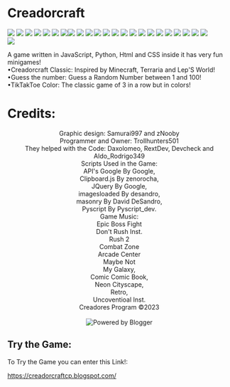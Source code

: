 # Creadorcraft
<img src="https://blogger.googleusercontent.com/img/b/R29vZ2xl/AVvXsEgmmhKnPrttHCPftNFdwbC0A38xvMNdrWx8nqkeCl6iglstRSk9pvQyyMXtJXw_bBzJYS1iCyRyC8__nmSY8p_sLA-EGf9NG0zbYR2AbphPfk2BE5FZ1AEr_Hfd4u2pxO987gjhTIVen7-D8PvhNIk6-LLOlY_-1PKGeONx2Q3bOge-lqUikJTeWxWdMA/s1080/creadorcraft-logo.1.png"/>
<img src='https://www.pwa-shields.com/1.0.0/series/dark/green.svg'/> <img src="https://www.pwa-shields.com/1.0.0/series/certified/green.svg"/> <img src="https://img.shields.io/badge/Blogger-FF5722?style=for-the-badge&logo=blogger&logoColor=white"/> <img src='https://img.shields.io/badge/Google%20Chrome-4285F4?style=for-the-badge&logo=GoogleChrome&logoColor=white'/> <img src='https://img.shields.io/badge/Safari-000000?style=for-the-badge&logo=Safari&logoColor=white'/> <img src='https://img.shields.io/badge/Edge-0078D7?style=for-the-badge&logo=Microsoft-edge&logoColor=white'/><img src='https://img.shields.io/badge/More-Browsers-0078D7?style=for-the-badge&logo=Microsoft-edgek&logoColor=white'/> <img src='https://img.shields.io/badge/jquery-%230769AD.svg?style=for-the-badge&logo=jquery&logoColor=white'/> <img src='https://img.shields.io/badge/Creadores_Program-%23117AC9.svg?style=for-the-badge&logo=WordPrehss&logoColor=white'/> <img src='https://img.shields.io/badge/html5-%23E34F26.svg?style=for-the-badge&logo=html5&logoColor=white'/> <img src='https://img.shields.io/badge/css3-%231572B6.svg?style=for-the-badge&logo=css3&logoColor=white'/> <img src='https://img.shields.io/badge/javascript-%23323330.svg?style=for-the-badge&logo=javascript&logoColor=%23F7DF1E'/> <img src='https://img.shields.io/badge/Kinemaster-FF0000?style=for-the-badge&logo=youtube-musicj&logoColor=white'/> <img src='https://img.shields.io/badge/Canva-%2300C4CC.svg?style=for-the-badge&logo=Canva&logoColor=white'/> <img src='https://img.shields.io/badge/Android-3DDC84?style=for-the-badge&logo=android&logoColor=white'/> <img src='https://img.shields.io/badge/iOS-000000?style=for-the-badge&logo=ios&logoColor=white'/> <img src='https://img.shields.io/badge/Linux-FCC624?style=for-the-badge&logo=linux&logoColor=black'/> <img src='https://img.shields.io/badge/Windows-0078D6?style=for-the-badge&logo=windows&logoColor=white'/> <img src='https://img.shields.io/badge/More-Systems-FCC624?style=for-the-badge&logo=linujx&logoColor=black'/> <img src='https://img.shields.io/badge/Bing_Chat-258FFA?style=for-the-badge&logo=Microsoft%20Bing&logoColor=white'/> <img src='https://img.shields.io/badge/google-4285F4?style=for-the-badge&logo=google&logoColor=white'/> <img src='https://img.shields.io/badge/git-%23F05033.svg?style=for-the-badge&logo=git&logoColor=white'/>
<br/>
<img src='https://img.shields.io/badge/Version-v.0.3.0_Test-1997B5&?logo=cloudbeesk&logoColor=white&style=for-the-badge'/>
<p>A game written in JavaScript, Python, Html and CSS inside it has very fun minigames!
<br/>•Creadorcraft Classic: Inspired by Minecraft, Terraria and Lep'S World!<br/>•Guess the number: Guess a Random Number between 1 and 100!<br/>•TikTakToe Color: The classic game of 3 in a row but in colors!</p>
<h1>Credits:</h1>
<center><p>Graphic design: Samurai997 and zNooby<br/>Programmer and Owner: Trollhunters501<br/>They helped with the Code: Daxolomeo, RextDev, Devcheck and Aldo_Rodrigo349<br/>Scripts Used in the Game:<br/>API's Google By Google,<br/> Clipboard.js By zenorocha,<br/>JQuery By Google,<br/>imagesloaded By desandro,<br/>masonry By David DeSandro,<br/>Pyscript By Pyscript_dev.<br/>Game Music:<br/>Epic Boss Fight<br/>Don't Rush Inst.<br/>Rush 2<br/>Combat Zone<br/>Arcade Center<br/>Maybe Not<br/>My Galaxy,<br/>Comic Comic Book,<br/>Neon Cityscape,<br/>Retro,<br/>Uncoventioal Inst.<br/>Creadores Program ©2023<br/><br/><img src="https://buttons.blogger.com/bloggerbutton2.gif" alt="Powered by Blogger"/></p></center>
<h2>Try the Game:</h2>
<p>To Try the Game you can enter this Link!:</p>
<a href="https://creadorcraftcp.blogspot.com/">https://creadorcraftcp.blogspot.com/</a>
